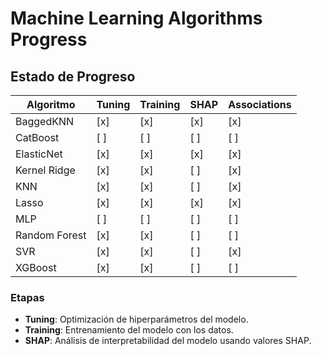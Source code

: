 # Machine Learning Algorithms Progress

## Estado de Progreso

| Algoritmo        | Tuning | Training | SHAP | Associations |
|------------------|--------|----------|------|--------------|
| BaggedKNN        | [x]    | [x]      | [x]  | [x]          |
| CatBoost         | [ ]    | [ ]      | [ ]  | [ ]          |
| ElasticNet       | [x]    | [x]      | [x]  | [x]          |
| Kernel Ridge     | [x]    | [x]      | [ ]  | [x]          |
| KNN              | [x]    | [x]      | [ ]  | [x]          |
| Lasso            | [x]    | [x]      | [x]  | [x]          |
| MLP              | [ ]    | [ ]      | [ ]  | [ ]          |
| Random Forest    | [x]    | [x]      | [ ]  | [ ]          |
| SVR              | [x]    | [x]      | [ ]  | [x]          |
| XGBoost          | [x]    | [x]      | [ ]  | [ ]          |

### Etapas

- **Tuning**: Optimización de hiperparámetros del modelo.
- **Training**: Entrenamiento del modelo con los datos.
- **SHAP**: Análisis de interpretabilidad del modelo usando valores SHAP.



